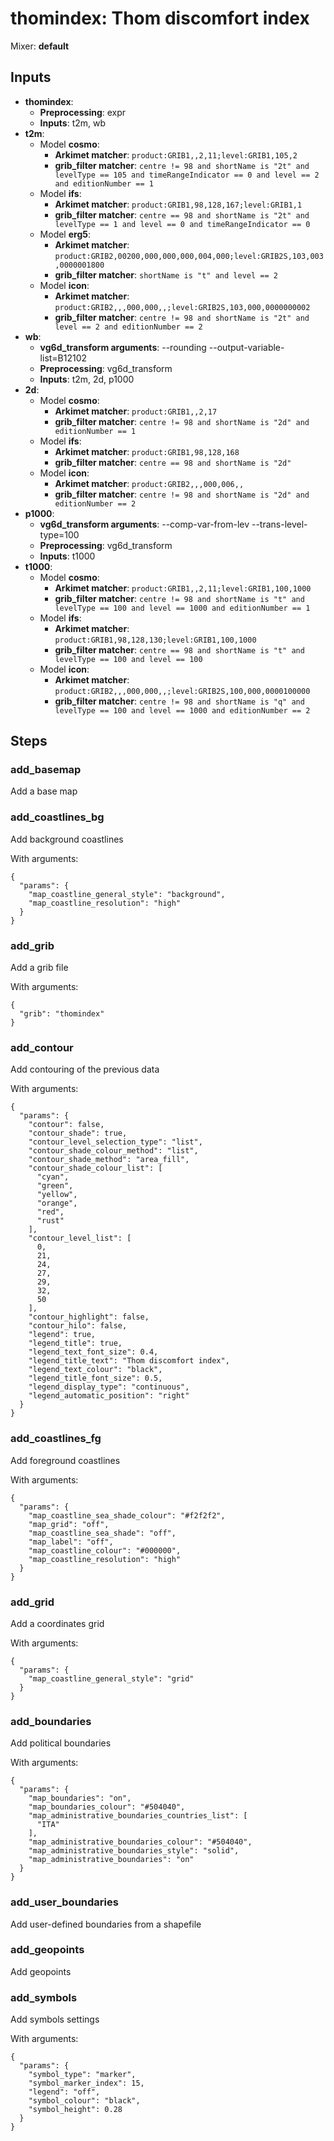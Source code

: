 # thomindex: Thom discomfort index

Mixer: **default**

## Inputs

* **thomindex**:
    * **Preprocessing**: expr
    * **Inputs**: t2m, wb
* **t2m**:
    * Model **cosmo**:
        * **Arkimet matcher**: `product:GRIB1,,2,11;level:GRIB1,105,2`
        * **grib_filter matcher**: `centre != 98 and shortName is "2t" and levelType == 105 and timeRangeIndicator == 0 and level == 2 and editionNumber == 1`
    * Model **ifs**:
        * **Arkimet matcher**: `product:GRIB1,98,128,167;level:GRIB1,1`
        * **grib_filter matcher**: `centre == 98 and shortName is "2t" and levelType == 1 and level == 0 and timeRangeIndicator == 0`
    * Model **erg5**:
        * **Arkimet matcher**: `product:GRIB2,00200,000,000,000,004,000;level:GRIB2S,103,003,0000001800`
        * **grib_filter matcher**: `shortName is "t" and level == 2`
    * Model **icon**:
        * **Arkimet matcher**: `product:GRIB2,,,000,000,,;level:GRIB2S,103,000,0000000002`
        * **grib_filter matcher**: `centre != 98 and shortName is "2t" and level == 2 and editionNumber == 2`
* **wb**:
    * **vg6d_transform arguments**: --rounding --output-variable-list=B12102
    * **Preprocessing**: vg6d_transform
    * **Inputs**: t2m, 2d, p1000
* **2d**:
    * Model **cosmo**:
        * **Arkimet matcher**: `product:GRIB1,,2,17`
        * **grib_filter matcher**: `centre != 98 and shortName is "2d" and editionNumber == 1`
    * Model **ifs**:
        * **Arkimet matcher**: `product:GRIB1,98,128,168`
        * **grib_filter matcher**: `centre == 98 and shortName is "2d"`
    * Model **icon**:
        * **Arkimet matcher**: `product:GRIB2,,,000,006,,`
        * **grib_filter matcher**: `centre != 98 and shortName is "2d" and editionNumber == 2`
* **p1000**:
    * **vg6d_transform arguments**: --comp-var-from-lev --trans-level-type=100
    * **Preprocessing**: vg6d_transform
    * **Inputs**: t1000
* **t1000**:
    * Model **cosmo**:
        * **Arkimet matcher**: `product:GRIB1,,2,11;level:GRIB1,100,1000`
        * **grib_filter matcher**: `centre != 98 and shortName is "t" and levelType == 100 and level == 1000 and editionNumber == 1`
    * Model **ifs**:
        * **Arkimet matcher**: `product:GRIB1,98,128,130;level:GRIB1,100,1000`
        * **grib_filter matcher**: `centre == 98 and shortName is "t" and levelType == 100 and level == 100`
    * Model **icon**:
        * **Arkimet matcher**: `product:GRIB2,,,000,000,,;level:GRIB2S,100,000,0000100000`
        * **grib_filter matcher**: `centre != 98 and shortName is "q" and levelType == 100 and level == 1000 and editionNumber == 2`

## Steps

### add_basemap

Add a base map


### add_coastlines_bg

Add background coastlines

With arguments:
```
{
  "params": {
    "map_coastline_general_style": "background",
    "map_coastline_resolution": "high"
  }
}
```

### add_grib

Add a grib file

With arguments:
```
{
  "grib": "thomindex"
}
```

### add_contour

Add contouring of the previous data

With arguments:
```
{
  "params": {
    "contour": false,
    "contour_shade": true,
    "contour_level_selection_type": "list",
    "contour_shade_colour_method": "list",
    "contour_shade_method": "area_fill",
    "contour_shade_colour_list": [
      "cyan",
      "green",
      "yellow",
      "orange",
      "red",
      "rust"
    ],
    "contour_level_list": [
      0,
      21,
      24,
      27,
      29,
      32,
      50
    ],
    "contour_highlight": false,
    "contour_hilo": false,
    "legend": true,
    "legend_title": true,
    "legend_text_font_size": 0.4,
    "legend_title_text": "Thom discomfort index",
    "legend_text_colour": "black",
    "legend_title_font_size": 0.5,
    "legend_display_type": "continuous",
    "legend_automatic_position": "right"
  }
}
```

### add_coastlines_fg

Add foreground coastlines

With arguments:
```
{
  "params": {
    "map_coastline_sea_shade_colour": "#f2f2f2",
    "map_grid": "off",
    "map_coastline_sea_shade": "off",
    "map_label": "off",
    "map_coastline_colour": "#000000",
    "map_coastline_resolution": "high"
  }
}
```

### add_grid

Add a coordinates grid

With arguments:
```
{
  "params": {
    "map_coastline_general_style": "grid"
  }
}
```

### add_boundaries

Add political boundaries

With arguments:
```
{
  "params": {
    "map_boundaries": "on",
    "map_boundaries_colour": "#504040",
    "map_administrative_boundaries_countries_list": [
      "ITA"
    ],
    "map_administrative_boundaries_colour": "#504040",
    "map_administrative_boundaries_style": "solid",
    "map_administrative_boundaries": "on"
  }
}
```

### add_user_boundaries

Add user-defined boundaries from a shapefile


### add_geopoints

Add geopoints


### add_symbols

Add symbols settings

With arguments:
```
{
  "params": {
    "symbol_type": "marker",
    "symbol_marker_index": 15,
    "legend": "off",
    "symbol_colour": "black",
    "symbol_height": 0.28
  }
}
```

